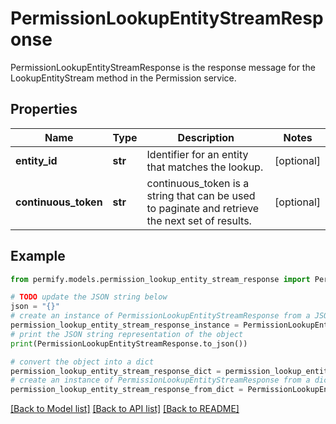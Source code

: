 # PermissionLookupEntityStreamResponse

PermissionLookupEntityStreamResponse is the response message for the LookupEntityStream method in the Permission service.

## Properties

Name | Type | Description | Notes
------------ | ------------- | ------------- | -------------
**entity_id** | **str** | Identifier for an entity that matches the lookup. | [optional] 
**continuous_token** | **str** | continuous_token is a string that can be used to paginate and retrieve the next set of results. | [optional] 

## Example

```python
from permify.models.permission_lookup_entity_stream_response import PermissionLookupEntityStreamResponse

# TODO update the JSON string below
json = "{}"
# create an instance of PermissionLookupEntityStreamResponse from a JSON string
permission_lookup_entity_stream_response_instance = PermissionLookupEntityStreamResponse.from_json(json)
# print the JSON string representation of the object
print(PermissionLookupEntityStreamResponse.to_json())

# convert the object into a dict
permission_lookup_entity_stream_response_dict = permission_lookup_entity_stream_response_instance.to_dict()
# create an instance of PermissionLookupEntityStreamResponse from a dict
permission_lookup_entity_stream_response_from_dict = PermissionLookupEntityStreamResponse.from_dict(permission_lookup_entity_stream_response_dict)
```
[[Back to Model list]](../README.md#documentation-for-models) [[Back to API list]](../README.md#documentation-for-api-endpoints) [[Back to README]](../README.md)


